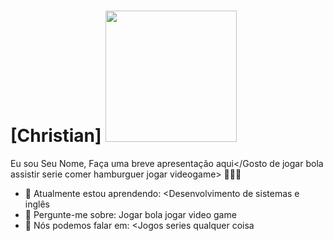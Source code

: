 # [Christian] <img src="https://media.giphy.com/media/5UqWIbfRyfTjaRulMO/giphy.gif" width="210px">
Eu sou <Calmo>Seu Nome</Christian>, <Machado>Faça uma breve apresentação aqui</Gosto de jogar bola assistir serie comer hamburguer jogar videogame> 👨🏻‍💻 

- 🚀 Atualmente estou aprendendo: <Desenvolvimento de sistemas e inglês
- 💬 Pergunte-me sobre: Jogar bola jogar video game
- 📣 Nós podemos falar em: <Jogos series qualquer coisa
